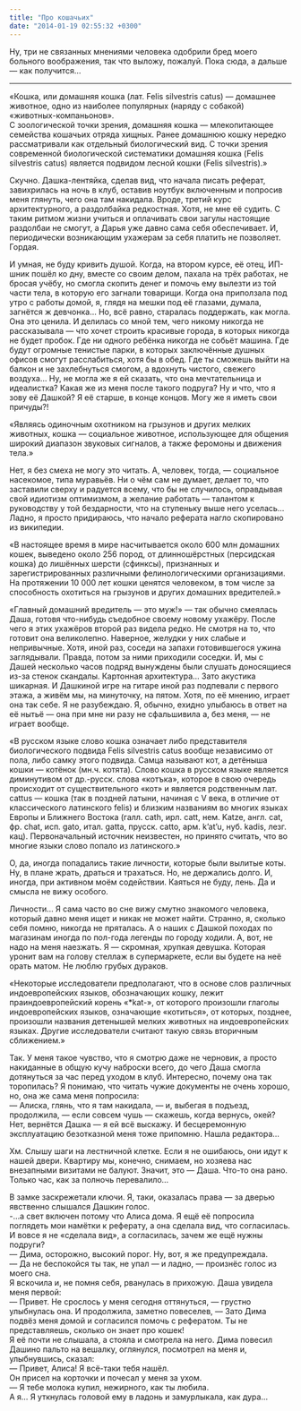 ```yaml
---
title: "Про кошачьих"
date: "2014-01-19 02:55:32 +0300"
---
```


Ну, три не связанных мнениями человека одобрили бред моего больного воображения, так что выложу, пожалуй. Пока сюда, а дальше — как получится…

---

«Кошка, или домашняя кошка (лат. Felis silvestris catus) — домашнее животное, одно из наиболее популярных (наряду с собакой) «животных-компаньонов».  
С зоологической точки зрения, домашняя кошка — млекопитающее семейства кошачьих отряда хищных. Ранее домашнюю кошку нередко рассматривали как отдельный биологический вид. С точки зрения современной биологической систематики домашняя кошка (Felis silvestris catus) является подвидом лесной кошки (Felis silvestris).»

Скучно. Дашка-лентяйка, сделав вид, что начала писать реферат, завихрилась на ночь в клуб, оставив ноутбук включенным и попросив меня глянуть, чего она там накидала. Вроде, третий курс архитектурного, а раздолбайка редкостная. Хотя, не мне её судить. С таким ритмом жизни учиться и оплачивать свои загулы настоящие раздолбаи не смогут, а Дарья уже давно сама себя обеспечивает. И, периодически возникающим ухажерам за себя платить не позволяет. Гордая.

И умная, не буду кривить душой. Когда, на втором курсе, её отец, ИП-шник пошёл ко дну, вместе со своим делом, пахала на трёх работах, не бросая учёбу, но смогла скопить денег и помочь ему вылезти из той части тела, в которую его загнали товарищи. Когда она приползала под утро с работы домой, я, глядя на мешки под её глазами, думала, загнётся ж девчонка… Но, всё равно, старалась поддержать, как могла. Она это ценила. И делилась со мной тем, чего никому никогда не рассказывала — что хочет строить красивые города, в которых никогда не будет пробок. Где ни одного ребёнка никогда не собьёт машина. Где будут огромные тенистые парки, в которых заключённые душных офисов смогут расслабиться, хотя бы в обед. Где ты сможешь выйти на балкон и не захлебнуться смогом, а вдохнуть чистого, свежего воздуха… Ну, не могла же я ей сказать, что она мечтательница и идеалистка? Какая же из меня после такого подруга? Ну и что, что я зову её Дашкой? Я её старше, в конце концов. Могу же я иметь свои причуды?!

«Являясь одиночным охотником на грызунов и других мелких животных, кошка — социальное животное, использующее для общения широкий диапазон звуковых сигналов, а также феромоны и движения тела.»

Нет, я без смеха не могу это читать. А, человек, тогда, — социальное насекомое, типа муравьёв. Ни о чём сам не думает, делает то, что заставили сверху и радуется всему, что бы не случилось, оправдывая свой идиотизм оптимизмом, а желание работать — талантом к руководству у той бездарности, что на ступеньку выше него уселась… Ладно, я просто придираюсь, что начало реферата нагло скопировано из википедии.

«В настоящее время в мире насчитывается около 600 млн домашних кошек, выведено около 256 пород, от длинношёрстных (персидская кошка) до лишённых шерсти (сфинксы), признанных и зарегистрированных различными фелинологическими организациями.  
На протяжении 10 000 лет кошки ценятся человеком, в том числе за способность охотиться на грызунов и других домашних вредителей.»

«Главный домашний вредитель — это муж!» — так обычно смеялась Даша, готовя что-нибудь съедобное своему новому ухажёру. После чего я этих ухажёров второй раз видела редко. Не смотря на то, что готовит она великолепно. Наверное, желудки у них слабые и непривычные. Хотя, иной раз, соседи на запахи готовившегося ужина заглядывали. Правда, потом за ними приходили соседки. И, мы с Дашей несколько часов подряд вынуждены были слушать доносящиеся из-за стенок скандалы. Картонная архитектура… Зато акустика шикарная. И Дашкиной игре на гитаре иной раз подпевали с первого этажа, а живём мы, на минуточку, на пятом. Хотя, по её мнению, играет она так себе. Я не разубеждаю. Я, обычно, ехидно улыбаюсь в ответ на её нытьё — она при мне ни разу не сфальшивила а, без меня, — не играет вообще.

«В русском языке слово кошка означает либо представителя биологического подвида Felis silvestris catus вообще независимо от пола, либо самку этого подвида. Самца называют кот, а детёныша кошки — котёнок (мн.ч. котята). Слово кошка в русском языке является диминутивом от др.-русск. слова «котъка», которое в свою очередь происходит от существительного «кот» и является родственным лат. cattus — кошка (так в поздней латыни, начиная с V века, в отличие от классического латинского felis) и близким названиям во многих языках Европы и Ближнего Востока (галл. cath, ирл. catt, нем. Katze, англ. cat, фр. chat, исп. gato, итал. gatta, прусск. catto, арм. k’at’u, нуб. kadis, лезг. кац). Первоначальный источник неизвестен, но принято считать, что во многие языки слово попало из латинского.»

О, да, иногда попадались такие личности, которые были вылитые коты. Ну, в плане жрать, драться и трахаться. Но, не держались долго. И, иногда, при активном моём содействии. Каяться не буду, лень. Да и смысла не вижу особого.

Личности… Я сама часто во сне вижу смутно знакомого человека, который давно меня ищет и никак не может найти. Странно, я, сколько себя помню, никогда не пряталась. А о наших с Дашкой походах по магазинам иногда по пол-года легенды по городу ходили. А, вот, не надо на меня наезжать. Я — скромная, хрупкая девушка. Которая уронит вам на голову стеллаж в супермаркете, если вы будете на неё орать матом. Не люблю грубых дураков.

«Некоторые исследователи предполагают, что в основе слов различных индоевропейских языков, обозначающих кошку, лежит праиндоевропейский корень «\*kat-», от которого произошли глаголы индоевропейских языков, означающие «котиться», от которых, позднее, произошли названия детенышей мелких животных на индоевропейских языках. Другие исследователи считают такую связь вторичным сближением.»

Так. У меня такое чувство, что я смотрю даже не черновик, а просто накиданные в общую кучу наброски всего, до чего Даша смогла дотянуться за час перед уходом в клуб. Интересно, почему она так торопилась? Я понимаю, что читать чужие документы не очень хорошо, но, она же сама меня попросила:  
— Алиска, глянь, что я там накидала, — и, выбегая в подъезд, продолжила, — если совсем чушь — скажешь, когда вернусь, окей?  
Нет, вернётся Дашка — я ей всё выскажу. И бесцеремонную эксплуатацию безотказной меня тоже припомню. Нашла редактора…

Хм. Слышу шаги на лестничной клетке. Если я не ошибаюсь, они идут к нашей двери. Квартиру мы, конечно, снимаем, но хозяева нас внезапными визитами не балуют. Значит, это — Даша. Что-то она рано. Только час, как за полночь перевалило…

В замке заскрежетали ключи. Я, таки, оказалась права — за дверью явственно слышался Дашкин голос.  
-…а свет включен потому что Алиса дома. Я ещё её попросила поглядеть мои намётки к реферату, а она сделала вид, что согласилась.  
И вовсе я не «сделала вид», а согласилась, зачем же ещё нужны подруги?  
— Дима, осторожно, высокий порог. Ну, вот, я же предупреждала.  
— Да не беспокойся ты так, не упал — и ладно, — произнёс голос из моего сна.  
Я вскочила и, не помня себя, рванулась в прихожую. Даша увидела меня первой:  
— Привет. Не срослось у меня сегодня оттянуться, — грустно улыбнулась она. И продолжила, заметно повеселев, — Зато Дима подвёз меня домой и согласился помочь с рефератом. Ты не представляешь, сколько он знает про кошек!  
Я её почти не слышала, а стояла и смотрела на него. Дима повесил Дашино пальто на вешалку, оглянулся, посмотрел на меня и, улыбнувшись, сказал:  
— Привет, Алиса! Я всё-таки тебя нашёл.  
Он присел на корточки и почесал у меня за ухом.  
— Я тебе молока купил, нежирного, как ты любила.  
А я… Я уткнулась головой ему в ладонь и замурлыкала, как дура…
